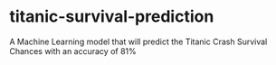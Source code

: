 # titanic-survival-prediction
A Machine Learning model that will predict the Titanic Crash Survival Chances with an accuracy of 81%
